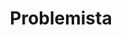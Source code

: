 ---
title: "Problemista"
year: 2023
rating: 2
stars: "★★"
liked: false
rewatched: false
permalink: "problemista"
watched_on: 2025-03-21
---